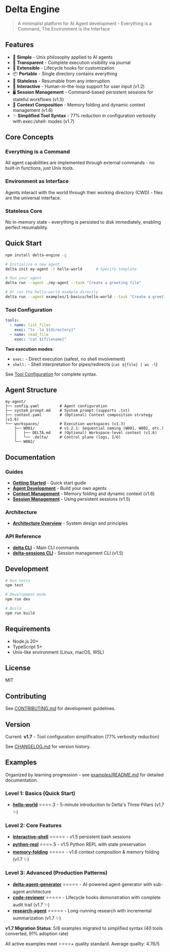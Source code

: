 # Delta Engine

> A minimalist platform for AI Agent development - Everything is a Command, The Environment is the Interface

## Features

- 🎯 **Simple** - Unix philosophy applied to AI agents
- 🔧 **Transparent** - Complete execution visibility via journal
- 🔌 **Extensible** - Lifecycle hooks for customization
- 📦 **Portable** - Single directory contains everything
- 🔄 **Stateless** - Resumable from any interruption
- 👥 **Interactive** - Human-in-the-loop support for user input (v1.2)
- 🖥️ **Session Management** - Command-based persistent sessions for stateful workflows (v1.5)
- 🧠 **Context Composition** - Memory folding and dynamic context management (v1.6)
- ✨ **Simplified Tool Syntax** - 77% reduction in configuration verbosity with exec:/shell: modes (v1.7)


## Core Concepts

### Everything is a Command
All agent capabilities are implemented through external commands - no built-in functions, just Unix tools.

### Environment as Interface
Agents interact with the world through their working directory (CWD) - files are the universal interface.

### Stateless Core
No in-memory state - everything is persisted to disk immediately, enabling perfect resumability.


## Quick Start

```bash
npm install delta-engine -g

# Initialize a new agent
delta init my-agent -t hello-world      # Specify template

# Run your agent
delta run --agent ./my-agent --task "Create a greeting file"

# Or run the hello-world example directly
delta run --agent examples/1-basics/hello-world --task "Create a greeting file"
```

### Tool Configuration

```yaml
tools:
  - name: list_files
    exec: "ls -la ${directory}"
  - name: read_file
    exec: "cat ${filename}"
```

**Two execution modes**:
- `exec:` - Direct execution (safest, no shell involvement)
- `shell:` - Shell interpretation for pipes/redirects (`cat ${file} | wc -l`)

See [Tool Configuration](docs/api/config.md#v17-simplified-syntax) for complete syntax.


## Agent Structure

```
my-agent/
├── config.yaml         # Agent configuration
├── system_prompt.md    # System prompt (supports .txt)
├── context.yaml        # (Optional) Context composition strategy (v1.6)
└── workspaces/         # Execution workspaces (v1.3)
    ├── W001/           # v1.2.1: Sequential naming (W001, W002, etc.)
    │   ├── DELTA.md    # (Optional) Workspace-level context (v1.6)
    │   └── .delta/     # Control plane (logs, I/O)
    └── W002/
```

## Documentation

### Guides
- **[Getting Started](docs/guides/getting-started.md)** - Quick start guide
- **[Agent Development](docs/guides/agent-development.md)** - Build your own agents
- **[Context Management](docs/guides/context-management.md)** - Memory folding and dynamic context (v1.6)
- **[Session Management](docs/guides/session-management.md)** - Using persistent sessions (v1.5)

### Architecture
- **[Architecture Overview](docs/architecture/README.md)** - System design and principles

### API Reference
- **[delta CLI](docs/api/delta.md)** - Main CLI commands
- **[delta-sessions CLI](docs/api/delta-sessions.md)** - Session management CLI (v1.5)

## Development

```bash
# Run tests
npm test

# Development mode
npm run dev

# Build
npm run build
```

## Requirements

- Node.js 20+
- TypeScript 5+
- Unix-like environment (Linux, macOS, WSL)

## License

MIT

## Contributing

See [CONTRIBUTING.md](CONTRIBUTING.md) for development guidelines.

## Version

Current: **v1.7** - Tool configuration simplification (77% verbosity reduction)

See [CHANGELOG.md](CHANGELOG.md) for version history.

## Examples

Organized by learning progression - see [examples/README.md](examples/README.md) for detailed documentation.

### Level 1: Basics (Quick Start)
- **[hello-world](examples/1-basics/hello-world/)** ⭐⭐⭐⭐.3 - 5-minute introduction to Delta's Three Pillars (v1.7 ✨)

### Level 2: Core Features
- **[interactive-shell](examples/2-core-features/interactive-shell/)** ⭐⭐⭐⭐⭐ - v1.5 persistent bash sessions
- **[python-repl](examples/2-core-features/python-repl/)** ⭐⭐⭐⭐.5 - v1.5 Python REPL with state preservation
- **[memory-folding](examples/2-core-features/memory-folding/)** ⭐⭐⭐⭐⭐ - v1.6 context composition & memory folding (v1.7 ✨)

### Level 3: Advanced (Production Patterns)
- **[delta-agent-generator](examples/3-advanced/delta-agent-generator/)** ⭐⭐⭐⭐⭐ - AI-powered agent generator with sub-agent architecture
- **[code-reviewer](examples/3-advanced/code-reviewer/)** ⭐⭐⭐⭐⭐ - Lifecycle hooks demonstration with complete audit trail (v1.7 ✨)
- **[research-agent](examples/3-advanced/research-agent/)** ⭐⭐⭐⭐⭐ - Long-running research with incremental summarization (v1.7 ✨)

**v1.7 Migration Status**: 5/8 examples migrated to simplified syntax (40 tools converted, 91% adoption rate)

All active examples meet ⭐⭐⭐⭐+ quality standard. Average quality: 4.76/5